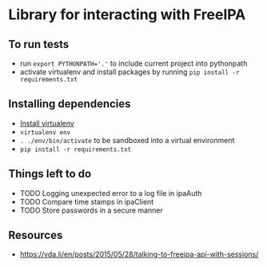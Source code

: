 # Library for interacting with FreeIPA

## To run tests
+ run `export PYTHONPATH='.'` to include current project into pythonpath 
+ activate virtualenv and install packages by running `pip install -r requirements.txt`

## Installing dependencies
+ [Install virtualenv](https://virtualenv.pypa.io/en/latest/installation.html)
+ `virtualenv env`
+ `. ./env/bin/activate` to be sandboxed into a virtual environment
+ `pip install -r requirements.txt`

## Things left to do
+ TODO Logging unexpected error to a log file in ipaAuth
+ TODO Compare time stamps in ipaClient
+ TODO Store passwords in a secure manner

## Resources
+ https://vda.li/en/posts/2015/05/28/talking-to-freeipa-api-with-sessions/